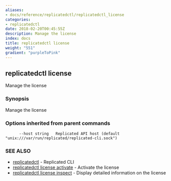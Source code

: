 ```yaml
---
aliases:
- docs/reference/replicatedctl/replicatedctl_license
categories:
- replicatedctl
date: 2018-02-20T00:45:55Z
description: Manage the license
index: docs
title: replicatedctl license
weight: "551"
gradient: "purpleToPink"
---
```


## replicatedctl license

Manage the license

### Synopsis


Manage the license

### Options inherited from parent commands

```
      --host string   Replicated API host (default "unix:///var/run/replicated/replicated-cli.sock")
```

### SEE ALSO
* [replicatedctl](/api/replicatedctl/)	 - Replicated CLI
* [replicatedctl license activate](/api/replicatedctl/replicatedctl_license_activate/)	 - Activate the license
* [replicatedctl license inspect](/api/replicatedctl/replicatedctl_license_inspect/)	 - Display detailed information on the license

